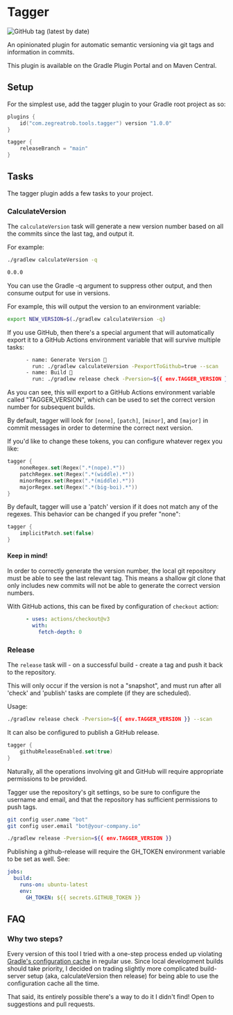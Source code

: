 # Tagger

![GitHub tag (latest by date)](https://img.shields.io/github/v/tag/robertfmurdock/ze-great-tools?label=Release)

An opinionated plugin for automatic semantic versioning via git tags and information in commits.

This plugin is available on the Gradle Plugin Portal and on Maven Central.

## Setup

For the simplest use, add the tagger plugin to your Gradle root project as so:

```kotlin
plugins {
    id("com.zegreatrob.tools.tagger") version "1.0.0"
}

tagger {
    releaseBranch = "main"
}
```

## Tasks

The tagger plugin adds a few tasks to your project.

### CalculateVersion

The `calculateVersion` task will generate a new version number based on all the commits since the last tag, and output it.

For example:

```bash
./gradlew calculateVersion -q                                                                                                                

0.0.0
```

You can use the Gradle -q argument to suppress other output, and then consume output for use in versions.

For example, this will output the version to an environment variable:

```bash
export NEW_VERSION=$(./gradlew calculateVersion -q)
```

If you use GitHub, then there's a special argument that will automatically export it to a GitHub Actions environment variable that will survive multiple tasks:

```bash
      - name: Generate Version 🧮
        run: ./gradlew calculateVersion -PexportToGithub=true --scan
      - name: Build 🔨
        run: ./gradlew release check -Pversion=${{ env.TAGGER_VERSION }} --scan
```

As you can see, this will export to a GitHub Actions environment variable called "TAGGER_VERSION", which can be used to set the correct version number for subsequent builds.

By default, tagger will look for `[none]`, `[patch]`, `[minor]`, and `[major]` in commit messages in order to determine the correct next version.

If you'd like to change these tokens, you can configure whatever regex you like:

```kotlin
tagger {
    noneRegex.set(Regex(".*(nope).*"))
    patchRegex.set(Regex(".*(widdle).*"))
    minorRegex.set(Regex(".*(middle).*"))
    majorRegex.set(Regex(".*(big-boi).*"))
}
```

By default, tagger will use a 'patch' version if it does not match any of the regexes. This behavior can be changed if you prefer "none":

```kotlin
tagger {
    implicitPatch.set(false)
}
```

#### Keep in mind!

In order to correctly generate the version number, the local git repository must be able to see the last relevant tag. This means a shallow git clone that only includes new commits will not be able to generate the correct version numbers.

With GitHub actions, this can be fixed by configuration of `checkout` action:

```yml
      - uses: actions/checkout@v3
        with:
          fetch-depth: 0
```

### Release

The `release` task will - on a successful build - create a tag and push it back to the repository.

This will only occur if the version is not a "snapshot", and must run after all 'check' and 'publish' tasks are complete (if they are scheduled).

Usage:

```bash
./gradlew release check -Pversion=${{ env.TAGGER_VERSION }} --scan
```

It can also be configured to publish a GitHub release.

```kotlin
tagger {
    githubReleaseEnabled.set(true)
}
```

Naturally, all the operations involving git and GitHub will require appropriate permissions to be provided.

Tagger use the repository's git settings, so be sure to configure the username and email, and that the repository has sufficient permissions to push tags.

```bash
git config user.name "bot"
git config user.email "bot@your-company.io"

./gradlew release -Pversion=${{ env.TAGGER_VERSION }}
```

Publishing a github-release will require the GH_TOKEN environment variable to be set as well. See:

```yml
jobs:
  build:
    runs-on: ubuntu-latest
    env:
      GH_TOKEN: ${{ secrets.GITHUB_TOKEN }}
```

## FAQ

### Why two steps?

Every version of this tool I tried with a one-step process ended up violating [Gradle's configuration cache](https://docs.gradle.org/current/userguide/configuration_cache.html) in regular use. Since local development builds should take priority, I decided on trading slightly more complicated build-server setup (aka, calculateVersion then release) for being able to use the configuration cache all the time.

That said, its entirely possible there's a way to do it I didn't find! Open to suggestions and pull requests.

